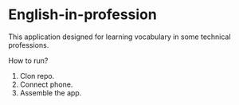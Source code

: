 # English-in-profession
This application designed for learning vocabulary in some technical professions.
<p>How to run?</p>
<ol>
  <li>Clon repo.</li>
  <li>Connect phone.</li>
  <li>Assemble the app.</li>
</ol>
